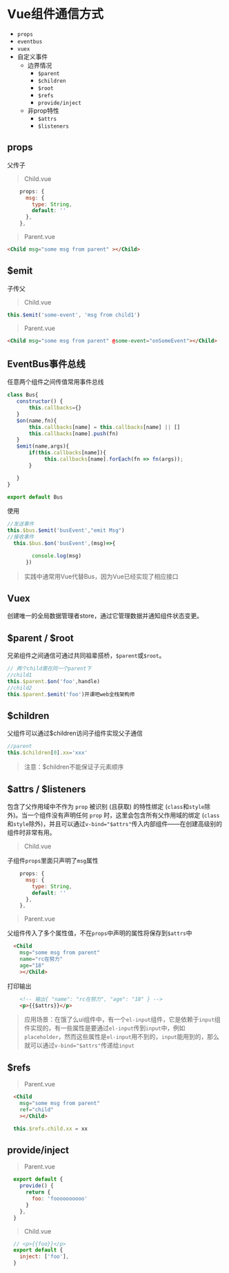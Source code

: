 # Vue组件通信方式

 - `props`
 - `eventbus`
 - `vuex`
 - 自定义事件
   - 边界情况
     -  `$parent`
     -  `$children`
     -  `$root`
     -  `$refs`
     -  `provide/inject`
   - 非prop特性
     - `$attrs`
     - `$listeners`
  
##  props
父传子
> Child.vue
```js
    props: {
      msg: {
        type: String,
        default: ''
      },
    },
```
> Parent.vue
```html
<Child msg="some msg from parent" ></Child>
```

## $emit
子传父

> Child.vue
```js
this.$emit('some-event', 'msg from child1')
```
> Parent.vue
```html
<Child msg="some msg from parent" @some-event="onSomeEvent"></Child>
```

     
## EventBus事件总线

任意两个组件之间传值常用事件总线

```js
class Bus{
   constructor() {
       this.callbacks={}
   }
   $on(name,fn){
       this.callbacks[name] = this.callbacks[name] || []
       this.callbacks[name].push(fn)
   }
   $emit(name,args){
       if(this.callbacks[name]){
            this.callbacks[name].forEach(fn => fn(args));
       }

   }
}

export default Bus

```

使用
```js
//发送事件
this.$bus.$emit('busEvent',"emit Msg")
//接收事件
  this.$bus.$on('busEvent',(msg)=>{

        console.log(msg)
      })
```
  
> 实践中通常用Vue代替Bus，因为Vue已经实现了相应接口

## Vuex

创建唯一的全局数据管理者store，通过它管理数据并通知组件状态变更。


## $parent / $root
兄弟组件之间通信可通过共同祖辈搭桥，`$parent`或`$root`。

```js
// 两个child需在同一个parent下
//child1
this.$parent.$on('foo',handle)
//child2
this.$parent.$emit('foo')开课吧web全栈架构师
```

##  $children
父组件可以通过$children访问子组件实现父子通信

```js
//parent
this.$children[0].xx='xxx'
```
>注意：$children不能保证子元素顺序

## $attrs / $listeners

包含了父作用域中不作为 `prop` 被识别 (且获取) 的特性绑定 (`class`和`style`除外)。当一个组件没有声明任何 `prop` 时，这里会包含所有父作用域的绑定 (`class`和`style`除外)，并且可以通过`v-bind="$attrs"`传入内部组件——在创建高级别的组件时非常有用。


> Child.vue

子组件`props`里面只声明了`msg`属性
```js
    props: {
      msg: {
        type: String,
        default: ''
      },
    },
```
>Parent.vue

父组件传入了多个属性值，不在`props`中声明的属性将保存到`$attrs`中
```html
  <Child
    msg="some msg from parent" 
    name="rc在努力"
    age="18"
    ></Child>
```
打印输出
```html
    <!-- 输出{ "name": "rc在努力", "age": "18" } -->
    <p>{{$attrs}}</p>
```


> 应用场景：在饿了么ui组件中，有一个`el-input`组件，它是依赖于`input`组件实现的，有一些属性是要通过`el-input`传到`input`中，例如`placeholder`，然而这些属性是`el-input`用不到的，`input`能用到的，那么就可以通过`v-bind="$attrs"`传递给`input`


## $refs

>Parent.vue

```html
  <Child
    msg="some msg from parent" 
    ref="child"
    ></Child>
```

```js
  this.$refs.child.xx = xx
```


## provide/inject

>Parent.vue

```js
  export default {
    provide() {
      return {
        foo: 'foooooooooo'
      }
    },
  }
```

>Child.vue

```js
  // <p>{{foo}}</p>
  export default {
    inject: ['foo'],
  }
```